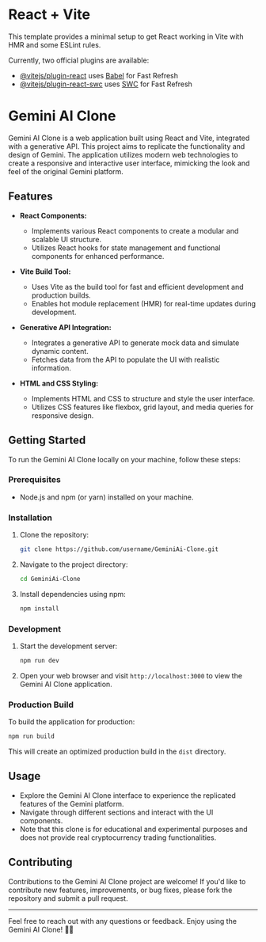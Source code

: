 # React + Vite

This template provides a minimal setup to get React working in Vite with HMR and some ESLint rules.

Currently, two official plugins are available:

- [@vitejs/plugin-react](https://github.com/vitejs/vite-plugin-react/blob/main/packages/plugin-react/README.md) uses [Babel](https://babeljs.io/) for Fast Refresh
- [@vitejs/plugin-react-swc](https://github.com/vitejs/vite-plugin-react-swc) uses [SWC](https://swc.rs/) for Fast Refresh

# Gemini AI Clone

Gemini AI Clone is a web application built using React and Vite, integrated with a generative API. This project aims to replicate the functionality and design of Gemini.
The application utilizes modern web technologies to create a responsive and interactive user interface, mimicking the look and feel of the original Gemini platform.

## Features

- **React Components:**
  - Implements various React components to create a modular and scalable UI structure.
  - Utilizes React hooks for state management and functional components for enhanced performance.

- **Vite Build Tool:**
  - Uses Vite as the build tool for fast and efficient development and production builds.
  - Enables hot module replacement (HMR) for real-time updates during development.

- **Generative API Integration:**
  - Integrates a generative API to generate mock data and simulate dynamic content.
  - Fetches data from the API to populate the UI with realistic information.

- **HTML and CSS Styling:**
  - Implements HTML and CSS to structure and style the user interface.
  - Utilizes CSS features like flexbox, grid layout, and media queries for responsive design.

## Getting Started

To run the Gemini AI Clone locally on your machine, follow these steps:

### Prerequisites

- Node.js and npm (or yarn) installed on your machine.

### Installation

1. Clone the repository:
   ```bash
   git clone https://github.com/username/GeminiAi-Clone.git
   ```

2. Navigate to the project directory:
   ```bash
   cd GeminiAi-Clone
   ```

3. Install dependencies using npm:
   ```bash
   npm install
   ```

### Development

1. Start the development server:
   ```bash
   npm run dev
   ```

2. Open your web browser and visit `http://localhost:3000` to view the Gemini AI Clone application.

### Production Build

To build the application for production:

```bash
npm run build
```

This will create an optimized production build in the `dist` directory.

## Usage

- Explore the Gemini AI Clone interface to experience the replicated features of the Gemini platform.
- Navigate through different sections and interact with the UI components.
- Note that this clone is for educational and experimental purposes and does not provide real cryptocurrency trading functionalities.

## Contributing

Contributions to the Gemini AI Clone project are welcome! If you'd like to contribute new features, improvements, or bug fixes, please fork the repository and submit a pull request.


---

Feel free to reach out with any questions or feedback. Enjoy using the Gemini AI Clone! 🚀🌌
